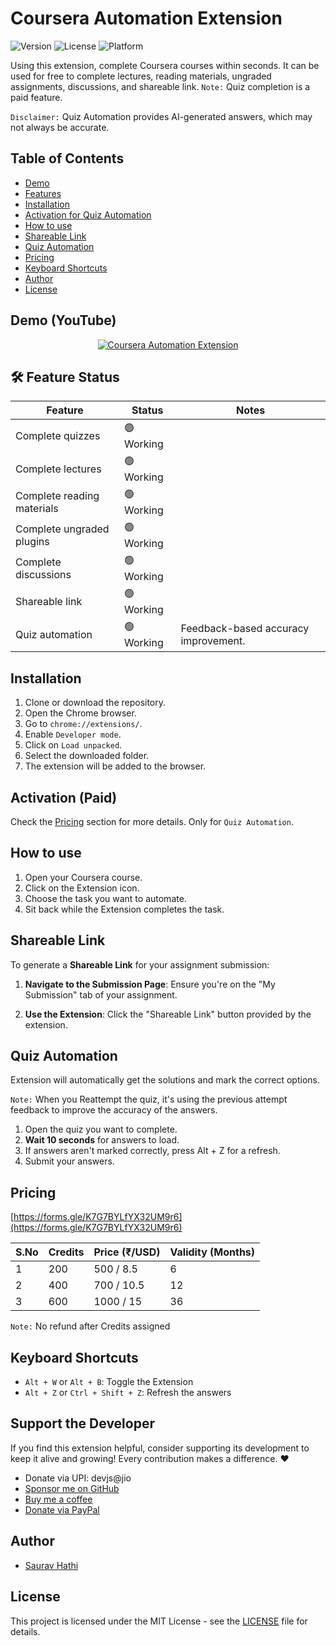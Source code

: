 # Coursera Automation Extension

![Version](https://img.shields.io/badge/version-3.5.5-blue)
![License](https://img.shields.io/badge/license-MIT-green)
![Platform](https://img.shields.io/badge/platform-Chrome-blue)

Using this extension, complete Coursera courses within seconds. It can be used for free to complete lectures, reading materials, ungraded assignments, discussions, and shareable link. `Note:` Quiz completion is a paid feature.

`Disclaimer:` Quiz Automation provides AI-generated answers, which may not always be accurate.

## Table of Contents

- [Demo](#demo)
- [Features](#features)
- [Installation](#installation)
- [Activation for Quiz Automation](#activation-paid)
- [How to use](#how-to-use)
- [Shareable Link](#shareable-link)
- [Quiz Automation](#quiz-automation)
- [Pricing](#pricing)
- [Keyboard Shortcuts](#keyboard-shortcuts)
- [Author](#author)
- [License](#license)

## Demo (YouTube)

<div align="center">
  <a href="https://youtu.be/jKkWUVLRLnE"><img src="https://i.ytimg.com/vi/jKkWUVLRLnE/hqdefault.jpg" alt="Coursera Automation Extension"></a>
</div>

## 🛠️ Feature Status

| Feature                    | Status     | Notes                                |
| -------------------------- | ---------- | ------------------------------------ |
| Complete quizzes           | 🟢 Working |                                      |
| Complete lectures          | 🟢 Working |                                      |
| Complete reading materials | 🟢 Working |                                      |
| Complete ungraded plugins  | 🟢 Working |                                      |
| Complete discussions       | 🟢 Working |                                      |
| Shareable link             | 🟢 Working |                                      |
| Quiz automation            | 🟢 Working | Feedback-based accuracy improvement. |

## Installation

1. Clone or download the repository.
2. Open the Chrome browser.
3. Go to `chrome://extensions/`.
4. Enable `Developer mode`.
5. Click on `Load unpacked`.
6. Select the downloaded folder.
7. The extension will be added to the browser.

## Activation (Paid)

Check the [Pricing](#pricing) section for more details.
Only for `Quiz Automation`.

## How to use

1. Open your Coursera course.
2. Click on the Extension icon.
3. Choose the task you want to automate.
4. Sit back while the Extension completes the task.

## Shareable Link

To generate a **Shareable Link** for your assignment submission:

1. **Navigate to the Submission Page**: Ensure you're on the "My Submission" tab of your assignment.

2. **Use the Extension**: Click the "Shareable Link" button provided by the extension.

## Quiz Automation

Extension will automatically get the solutions and mark the correct options.

`Note:` When you Reattempt the quiz, it's using the previous attempt feedback to improve the accuracy of the answers.

1. Open the quiz you want to complete.
2. **Wait 10 seconds** for answers to load.
3. If answers aren't marked correctly, press Alt + Z for a refresh.
4. Submit your answers.

## Pricing

[https://forms.gle/K7G7BYLfYX32UM9r6](https://forms.gle/K7G7BYLfYX32UM9r6)

| S.No | Credits | Price (₹/USD) | Validity (Months) |
| ---- | ------- | ------------- | ----------------- |
| 1    | 200     | 500 / 8.5     | 6                 |
| 2    | 400     | 700 / 10.5    | 12                |
| 3    | 600     | 1000 / 15     | 36                |

`Note:` No refund after Credits assigned

## Keyboard Shortcuts

- `Alt + W` or `Alt + B`: Toggle the Extension
- `Alt + Z` or `Ctrl + Shift + Z`: Refresh the answers

## Support the Developer

If you find this extension helpful, consider supporting its development to keep it alive and growing! Every contribution makes a difference. ❤️

- Donate via UPI: devjs@jio
- [Sponsor me on GitHub](https://github.com/sponsors/sauravhathi)
- [Buy me a coffee](https://www.buymeacoffee.com/sauravhathi)
- [Donate via PayPal](https://paypal.me/sauravkumar680)

## Author

- [Saurav Hathi](https://github.com/sauravhathi)

## License

This project is licensed under the MIT License - see the [LICENSE](https://github.com/sauravhathi/coursera-automation-extension/blob/master/LICENSE) file for details.
